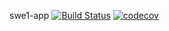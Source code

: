 swe1-app
[![Build Status](https://travis-ci.com/wuyasan/swe1-app.svg?branch=main)](https://travis-ci.com/wuyasan/swe1-app)
[![codecov](https://codecov.io/gh/wuyasan/swe1-app/branch/main/graph/badge.svg)](https://codecov.io/gh/wuyasan/swe1-app)
